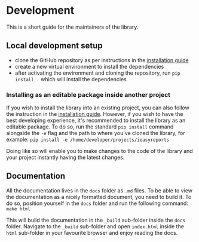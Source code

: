 # Development
This is a short guide for the maintainers of the library.

## Local development setup
- clone the GitHub repository as per instructions in the [installation guide](installation.md)
- create a new virtual environment to install the dependencies
- after activating the environment and cloning the repository, run `pip install .` which will install the dependencies

### Installing as an editable package inside another project
If you wish to install the library into an existing project, you can also follow the instruction in
the [installation guide](installation.md). However, if you wish to have the best developing experience, it's
recommended to install the library as an editable package. To do so, run the standard `pip install` command
alongside the `-e` flag and the path to where you've cloned the library, for example:
`pip install -e /home/developer/projects/ieasyreports`

Doing like so will enable you to make changes to the code of the library and your project instantly having the
latest changes.

## Documentation
All the documentation lives in the `docs` folder as `.md` files.
To be able to view the documentation as a nicely formatted document, you need to build it. To do so, position
yourself in the `docs` folder and run the following command:
`make html`

This will build the documentation in the `_build` sub-folder inside the `docs` folder. Navigate to the `_build`
sub-folder and open `index.html` inside the `html` sub-folder in your favourite browser and enjoy reading the docs.

